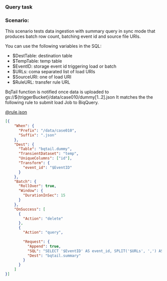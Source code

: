 ### Query task

### Scenario:

This scenario tests data ingestion with summary query in sync mode that produces batch row count, batching event id and 
source file URIs.


You can use the following variables in the SQL:

- $DestTable: destination table
- $TempTable: temp table
- $EventID: storage event id triggering load or batch
- $URLs: coma separated list of load URIs
- $SourceURI: one of load URI
- $RuleURL: transfer rule URL




BqTail function is notified once data is uploaded to gs://${triggerBucket}/data/case010/dummy[1..2].json
It matches the the following rule to submit load Job to BiqQuery. 

[@rule.json](rule.json)
```json
[{
    "When": {
      "Prefix": "/data/case010",
      "Suffix": ".json"
    },
    "Dest": {
      "Table": "bqtail.dummy",
      "TransientDataset": "temp",
      "UniqueColumns": ["id"],
      "Transform": {
        "event_id": "$EventID"
      }
    },
    "Batch": {
      "RollOver": true,
      "Window": {
        "DurationInSec": 15
      }
    },
    "OnSuccess": [
      {
        "Action": "delete"
      },
      {
        "Action": "query",
        
        "Request": {
          "Append": true,
          "SQL": "SELECT '$EventID' AS event_id, SPLIT('$URLs', ',') AS uris, COUNT(1) AS row_count, CURRENT_TIMESTAMP() AS completed FROM $TempTable",
          "Dest": "bqtail.summary"
        }
      }
    ]
}]
```

